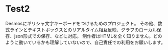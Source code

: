 # Test2
Desmosにギリシャ文字キーボードをつけるためのプロジェクト。
その他、数式ラインとテキストボックスとのリアルタイム相互反映、グラフのローカル保存、json形式での保存、などに対応。
制作者はHTMLを全く知りません。どのように動いているかも理解していないので、自己責任での利用をお願いします。
